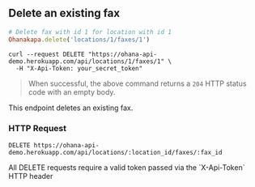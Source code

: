 ## Delete an existing fax

```ruby
# Delete fax with id 1 for location with id 1
Ohanakapa.delete('locations/1/faxes/1')
```

```shell
curl --request DELETE "https://ohana-api-demo.herokuapp.com/api/locations/1/faxes/1" \
  -H "X-Api-Token: your_secret_token"
```

> When successful, the above command returns a `204` HTTP status code with an empty body.

This endpoint deletes an existing fax.

### HTTP Request

`DELETE https://ohana-api-demo.herokuapp.com/api/locations/:location_id/faxes/:fax_id`

<aside class="warning">All DELETE requests require a valid token passed via the
`X-Api-Token` HTTP header</aside>
